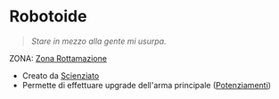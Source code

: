 # Robotoide

> *Stare in mezzo alla gente mi usurpa.*

ZONA: [Zona Rottamazione](../Zone/Zona%20Rottamazione.md)

- Creato da [Scienziato](../Boss/Scienziato.md)
- Permette di effettuare upgrade dell'arma principale ([Potenziamenti](../../Gameplay/Potenziamenti.md))
